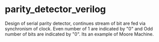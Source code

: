 # parity_detector_verilog
Design of serial parity detector, continues stream of bit are fed via synchronism of clock. Even number of 1 are indicated by "0" and Odd number of bits are indicated by "0". Its an example of Moore Machine.
